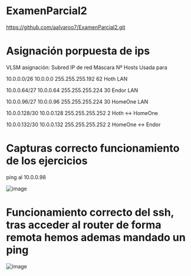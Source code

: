 # ExamenParcial2

https://github.com/aalvaroo7/ExamenParcial2.git

# Asignación porpuesta de ips

VLSM asignación:
Subred	IP de red	Máscara	Nº Hosts	Usada para

10.0.0.0/26	10.0.0.0	255.255.255.192	62	Hoth LAN

10.0.0.64/27	10.0.0.64	255.255.255.224	30	Endor LAN

10.0.0.96/27	10.0.0.96	255.255.255.224	30	HomeOne LAN

10.0.0.128/30	10.0.0.128	255.255.255.252	2	Hoth ↔ HomeOne

10.0.0.132/30	10.0.0.132	255.255.255.252	2	HomeOne ↔ Endor



# Capturas correcto funcionamiento de los ejercicios

ping al 10.0.0.98

![image](https://github.com/user-attachments/assets/24ef957a-9a1c-4b73-b88c-4de9947cc3a5)


# Funcionamiento correcto del ssh, tras acceder al router de forma remota hemos ademas mandado un ping 

![image](https://github.com/user-attachments/assets/f166e5dc-0afc-48b7-98a5-3a7f13da3309)
